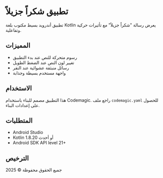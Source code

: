 # تطبيق شكراً جزيلاً

تطبيق أندرويد بسيط مكتوب بلغة Kotlin يعرض رسالة "شكراً جزيلاً" مع تأثيرات حركية وتفاعلية.

## المميزات

* رسوم متحركة للنص عند بدء التطبيق
* تغيير لون النص عند الضغط الطويل
* رسائل منبثقة عشوائية عند النقر
* واجهة مستخدم بسيطة وجذابة

## الاستخدام

هذا التطبيق مصمم للبناء باستخدام Codemagic. راجع ملف `codemagic.yaml` للحصول على إعدادات البناء.

## المتطلبات

* Android Studio
* Kotlin 1.8.20 أو أحدث
* Android SDK API level 21+

## الترخيص

جميع الحقوق محفوظة © 2025
